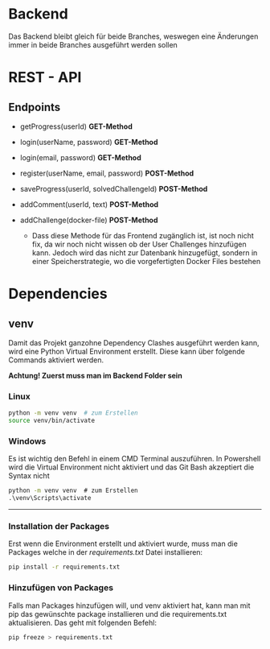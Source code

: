 # Backend

Das Backend bleibt gleich für beide Branches, weswegen eine Änderungen immer in beide Branches ausgeführt werden sollen


# REST - API

## Endpoints

- getProgress(userId) **GET-Method** 
- login(userName, password) **GET-Method**
- login(email, password) **GET-Method**

- register(userName, email, password) **POST-Method**
- saveProgress(userId, solvedChallengeId) **POST-Method**
- addComment(userId, text) **POST-Method**

- addChallenge(docker-file) **POST-Method**
    - Dass diese Methode für das Frontend zugänglich ist, ist noch nicht fix, da wir noch nicht wissen ob der User Challenges hinzufügen kann. Jedoch wird das nicht zur Datenbank hinzugefügt, sondern in einer Speicherstrategie, wo die vorgefertigten Docker Files bestehen

# Dependencies

## venv

Damit das Projekt ganzohne Dependency Clashes ausgeführt werden kann, wird eine Python Virtual Environment erstellt.
Diese kann über folgende Commands aktiviert werden.

**Achtung! Zuerst muss man im Backend Folder sein**


### Linux
```bash
python -m venv venv  # zum Erstellen
source venv/bin/activate
```

### Windows
Es ist wichtig den Befehl in einem CMD Terminal auszuführen. In Powershell wird die Virtual Environment nicht aktiviert und das Git Bash akzeptiert die Syntax nicht

```cmd
python -m venv venv  # zum Erstellen
.\venv\Scripts\activate
```

---
### Installation der Packages
Erst wenn die Environment erstellt und aktiviert wurde, muss man die Packages welche in der *requirements.txt* Datei installieren:

```bash
pip install -r requirements.txt
```

### Hinzufügen von Packages

Falls man Packages hinzufügen will, und venv aktiviert hat, kann man mit pip das gewünschte package installieren und die requirements.txt aktualisieren. Das geht mit folgenden Befehl:

```bash
pip freeze > requirements.txt
```

